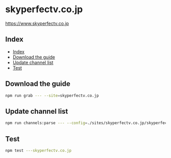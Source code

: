 # skyperfectv.co.jp

<https://www.skyperfectv.co.jp>

## Index

- [Index](#index)
- [Download the guide](#download-the-guide)
- [Update channel list](#update-channel-list)
- [Test](#test)

## Download the guide

```sh
npm run grab --- --site=skyperfectv.co.jp
```

## Update channel list

```sh
npm run channels:parse --- --config=./sites/skyperfectv.co.jp/skyperfectv.co.jp.config.js --output=./sites/skyperfectv.co.jp/skyperfectv.co.jp.channels.xml
```

## Test

```sh
npm test ---skyperfectv.co.jp
```
